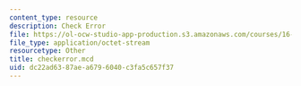 ```yaml
---
content_type: resource
description: Check Error
file: https://ol-ocw-studio-app-production.s3.amazonaws.com/courses/16-881-robust-system-design-summer-1998/dc22ad6387aea6796040c3fa5c657f37_checkerror.mcd
file_type: application/octet-stream
resourcetype: Other
title: checkerror.mcd
uid: dc22ad63-87ae-a679-6040-c3fa5c657f37
---
```

